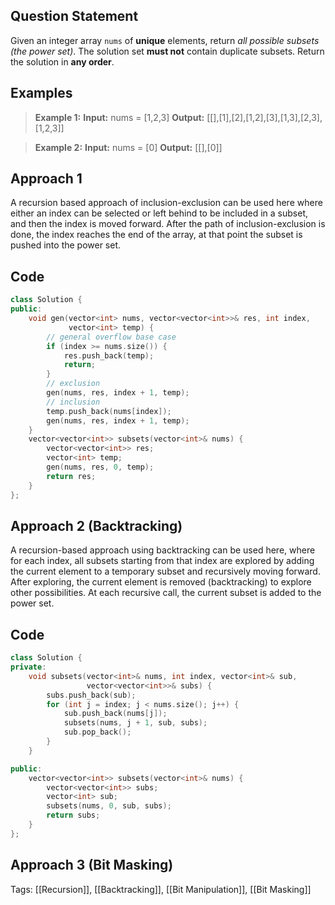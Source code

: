 ## Question Statement
Given an integer array `nums` of **unique** elements, return _all possible subsets (the power set)_.
The solution set **must not** contain duplicate subsets. Return the solution in **any order**.
## Examples
>**Example 1:**
>**Input:** nums = [1,2,3]
>**Output:** [\[],[1],[2],[1,2],[3],[1,3],[2,3],[1,2,3]]

>**Example 2:**
>**Input:** nums = [0]
>**Output:** [\[],[0]]

## Approach 1
A recursion based approach of inclusion-exclusion can be used here where either an index can be selected or left behind to be included in a subset, and then the index is moved forward. After the path of inclusion-exclusion is done, the index reaches the end of the array, at that point the subset is pushed into the power set.
## Code
```cpp
class Solution {
public:
    void gen(vector<int> nums, vector<vector<int>>& res, int index,
             vector<int> temp) {
        // general overflow base case
        if (index >= nums.size()) {
            res.push_back(temp);
            return;
        }
        // exclusion
        gen(nums, res, index + 1, temp);
        // inclusion
        temp.push_back(nums[index]);
        gen(nums, res, index + 1, temp);
    }
    vector<vector<int>> subsets(vector<int>& nums) {
        vector<vector<int>> res;
        vector<int> temp;
        gen(nums, res, 0, temp);
        return res;
    }
};
```

## Approach 2 (Backtracking)
A recursion-based approach using backtracking can be used here, where for each index, all subsets starting from that index are explored by adding the current element to a temporary subset and recursively moving forward. After exploring, the current element is removed (backtracking) to explore other possibilities. At each recursive call, the current subset is added to the power set.
## Code
```cpp
class Solution {
private:
    void subsets(vector<int>& nums, int index, vector<int>& sub,
                 vector<vector<int>>& subs) {
        subs.push_back(sub);
        for (int j = index; j < nums.size(); j++) {
            sub.push_back(nums[j]);
            subsets(nums, j + 1, sub, subs);
            sub.pop_back();
        }
    }

public:
    vector<vector<int>> subsets(vector<int>& nums) {
        vector<vector<int>> subs;
        vector<int> sub;
        subsets(nums, 0, sub, subs);
        return subs;
    }
};
```
## Approach 3 (Bit Masking)

Tags: [[Recursion]], [[Backtracking]], [[Bit Manipulation]], [[Bit Masking]]